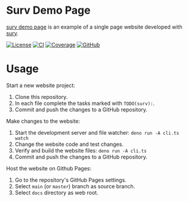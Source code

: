 <!-- TODO: Write documentation for your website. -->

# Surv Demo Page

[surv demo page] is an example of a single page website developed with [surv].

[![License][license badge]][license] [![CI][ci badge]][ci]
[![Coverage][coverage badge]][coverage] [![GitHub][github badge]][github]

# Usage

Start a new website project:

1. Clone this repository.
2. In each file complete the tasks marked with `TODO(surv):`.
3. Commit and push the changes to a GitHub repository.

Make changes to the website:

1. Start the development server and file watcher: `deno run -A cli.ts watch`
2. Change the website code and test changes.
3. Verify and build the website files: `deno run -A cli.ts`
4. Commit and push the changes to a GitHub repository.

Host the website on Github Pages:

1. Go to the repository's GitHub Pages settings.
2. Select `main` (or `master`) branch as source branch.
3. Select `docs` directory as web root.

[surv demo page]: #
[surv]: https://deno.land/x/surv

<!-- TODO(surv): Replace `eibens` with GitHub username.
<!-- TODO(surv): Replace `surv_demo_page` with the repository name. -->

<!-- license -->

[license]: LICENSE
[license badge]: https://img.shields.io/badge/MIT-informational?&label=license

<!-- build -->

[ci]: https://github.com/eibens/surv_demo_page/actions/workflows/ci.yml
[ci badge]: https://github.com/eibens/surv_demo_page/actions/workflows/ci.yml/badge.svg

<!-- coverage -->

[coverage]: https://codecov.io/gh/eibens/surv_demo_page
[coverage badge]: https://img.shields.io/codecov/c/github/eibens/surv_demo_page?logo=codecov&label

<!-- github -->

[github]: https://github.com/eibens/surv_demo_page
[github pages]: https://eibens.github.io/surv_demo_page
[github badge]: https://img.shields.io/github/v/tag/eibens/surv_demo_page?label&logo=github
